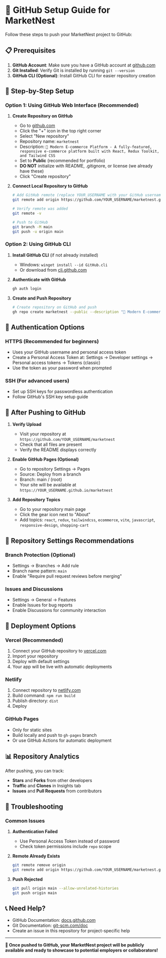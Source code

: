 # 🚀 GitHub Setup Guide for MarketNest

Follow these steps to push your MarketNest project to GitHub:

## 📋 Prerequisites

1. **GitHub Account**: Make sure you have a GitHub account at [github.com](https://github.com)
2. **Git Installed**: Verify Git is installed by running `git --version`
3. **GitHub CLI (Optional)**: Install GitHub CLI for easier repository creation

## 🔧 Step-by-Step Setup

### Option 1: Using GitHub Web Interface (Recommended)

1. **Create Repository on GitHub**
   - Go to [github.com](https://github.com)
   - Click the "+" icon in the top right corner
   - Select "New repository"
   - Repository name: `marketnest`
   - Description: `🛒 Modern E-commerce Platform - A fully-featured, responsive e-commerce platform built with React, Redux Toolkit, and Tailwind CSS`
   - Set to **Public** (recommended for portfolio)
   - **DO NOT** initialize with README, .gitignore, or license (we already have these)
   - Click "Create repository"

2. **Connect Local Repository to GitHub**
   ```bash
   # Add GitHub remote (replace YOUR_USERNAME with your GitHub username)
   git remote add origin https://github.com/YOUR_USERNAME/marketnest.git
   
   # Verify remote was added
   git remote -v
   
   # Push to GitHub
   git branch -M main
   git push -u origin main
   ```

### Option 2: Using GitHub CLI

1. **Install GitHub CLI** (if not already installed)
   - Windows: `winget install --id GitHub.cli`
   - Or download from [cli.github.com](https://cli.github.com)

2. **Authenticate with GitHub**
   ```bash
   gh auth login
   ```

3. **Create and Push Repository**
   ```bash
   # Create repository on GitHub and push
   gh repo create marketnest --public --description "🛒 Modern E-commerce Platform - A fully-featured, responsive e-commerce platform built with React, Redux Toolkit, and Tailwind CSS" --push
   ```

## 🔐 Authentication Options

### HTTPS (Recommended for beginners)
- Uses your GitHub username and personal access token
- Create a Personal Access Token at: Settings → Developer settings → Personal access tokens → Tokens (classic)
- Use the token as your password when prompted

### SSH (For advanced users)
- Set up SSH keys for passwordless authentication
- Follow GitHub's SSH key setup guide

## 📝 After Pushing to GitHub

1. **Verify Upload**
   - Visit your repository at `https://github.com/YOUR_USERNAME/marketnest`
   - Check that all files are present
   - Verify the README displays correctly

2. **Enable GitHub Pages (Optional)**
   - Go to repository Settings → Pages
   - Source: Deploy from a branch
   - Branch: main / (root)
   - Your site will be available at `https://YOUR_USERNAME.github.io/marketnest`

3. **Add Repository Topics**
   - Go to your repository main page
   - Click the gear icon next to "About"
   - Add topics: `react`, `redux`, `tailwindcss`, `ecommerce`, `vite`, `javascript`, `responsive-design`, `shopping-cart`

## 🎯 Repository Settings Recommendations

### Branch Protection (Optional)
- Settings → Branches → Add rule
- Branch name pattern: `main`
- Enable "Require pull request reviews before merging"

### Issues and Discussions
- Settings → General → Features
- Enable Issues for bug reports
- Enable Discussions for community interaction

## 🚀 Deployment Options

### Vercel (Recommended)
1. Connect your GitHub repository to [vercel.com](https://vercel.com)
2. Import your repository
3. Deploy with default settings
4. Your app will be live with automatic deployments

### Netlify
1. Connect repository to [netlify.com](https://netlify.com)
2. Build command: `npm run build`
3. Publish directory: `dist`
4. Deploy

### GitHub Pages
- Only for static sites
- Build locally and push to `gh-pages` branch
- Or use GitHub Actions for automatic deployment

## 📊 Repository Analytics

After pushing, you can track:
- **Stars** and **Forks** from other developers
- **Traffic** and **Clones** in Insights tab
- **Issues** and **Pull Requests** from contributors

## 🔧 Troubleshooting

### Common Issues

1. **Authentication Failed**
   - Use Personal Access Token instead of password
   - Check token permissions include `repo` scope

2. **Remote Already Exists**
   ```bash
   git remote remove origin
   git remote add origin https://github.com/YOUR_USERNAME/marketnest.git
   ```

3. **Push Rejected**
   ```bash
   git pull origin main --allow-unrelated-histories
   git push origin main
   ```

## 📞 Need Help?

- GitHub Documentation: [docs.github.com](https://docs.github.com)
- Git Documentation: [git-scm.com/doc](https://git-scm.com/doc)
- Create an issue in this repository for project-specific help

---

**🎉 Once pushed to GitHub, your MarketNest project will be publicly available and ready to showcase to potential employers or collaborators!**
